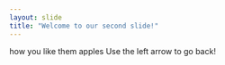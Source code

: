 ```yaml
---
layout: slide
title: "Welcome to our second slide!"
---
```

how you like them apples
Use the left arrow to go back!
